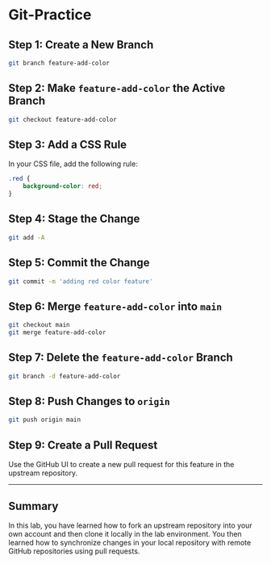 # Git-Practice
## Step 1: Create a New Branch

```bash
git branch feature-add-color
```

## Step 2: Make `feature-add-color` the Active Branch

```bash
git checkout feature-add-color
```

## Step 3: Add a CSS Rule

In your CSS file, add the following rule:

```css
.red {
    background-color: red;
}
```

## Step 4: Stage the Change

```bash
git add -A
```

## Step 5: Commit the Change

```bash
git commit -m 'adding red color feature'
```

## Step 6: Merge `feature-add-color` into `main`

```bash
git checkout main
git merge feature-add-color
```

## Step 7: Delete the `feature-add-color` Branch

```bash
git branch -d feature-add-color
```

## Step 8: Push Changes to `origin`

```bash
git push origin main
```

## Step 9: Create a Pull Request

Use the GitHub UI to create a new pull request for this feature in the upstream repository.

---

## Summary

In this lab, you have learned how to fork an upstream repository into your own account and then clone it locally in the lab environment. You then learned how to synchronize changes in your local repository with remote GitHub repositories using pull requests.
